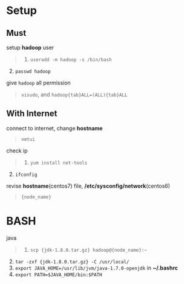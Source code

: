 # Setup

## Must

setup **hadoop** user
> 1. `useradd -m hadoop -s /bin/bash`
2. `passwd hadoop`

give `hadoop` all permission
> `visudo`, and `hadoop{tab}ALL=(ALL){tab}ALL`

## With Internet

connect to internet, change **hostname**
> `nmtui`

check ip
> 1. `yum install net-tools`
2. `ifconfig`

revise **hostname**(centos7) file, **/etc/sysconfig/network**(centos6)
> `{node_name}`

# BASH

java
>1. `scp {jdk-1.8.0.tar.gz} hadoop@{node_name}:~`
2. `tar -zxf {jdk-1.8.0.tar.gz} -C /usr/local/`
2. `export JAVA_HOME=/usr/lib/jvm/java-1.7.0-openjdk` in **~/.bashrc**
3. `export PATH=$JAVA_HOME/bin:$PATH`
